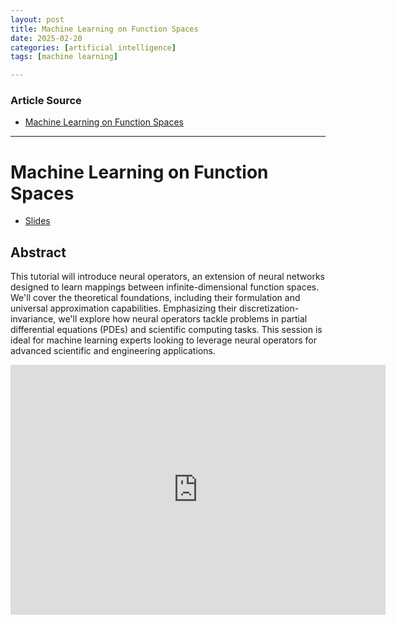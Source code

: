 ```yaml
---
layout: post
title: Machine Learning on Function Spaces
date: 2025-02-20
categories: [artificial intelligence]
tags: [machine learning]

---
```


### Article Source


* [Machine Learning on Function Spaces](https://www.youtube.com/watch?v=_j7bceE9AyA)

---

# Machine Learning on Function Spaces


* [Slides](https://drive.google.com/file/d/1uNRSgnudh1LQ_XFJGLoduSyZyqYnK14C/view)



## Abstract

This tutorial will introduce neural operators, an extension of neural networks designed to learn mappings between infinite-dimensional function spaces. We'll cover the theoretical foundations, including their formulation and universal approximation capabilities. Emphasizing their discretization-invariance, we'll explore how neural operators tackle problems in partial differential equations (PDEs) and scientific computing tasks. This session is ideal for machine learning experts looking to leverage neural operators for advanced scientific and engineering applications.


<iframe width="600" height="400" src="https://www.youtube.com/embed/_j7bceE9AyA?si=jDdjBKanlq9eN6F3" title="YouTube video player" frameborder="0" allow="accelerometer; autoplay; clipboard-write; encrypted-media; gyroscope; picture-in-picture; web-share" referrerpolicy="strict-origin-when-cross-origin" allowfullscreen></iframe>


